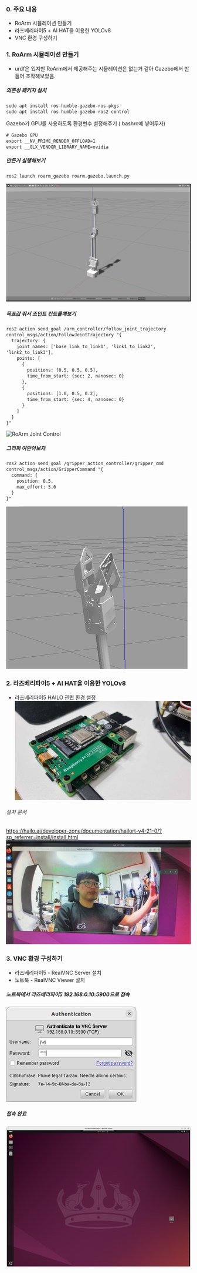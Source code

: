 ### 0. 주요 내용

- RoArm 시뮬레이션 만들기
- 라즈베리파이5 + AI HAT을 이용한 YOLOv8
- VNC 환경 구성하기

### 1. RoArm 시뮬레이션 만들기
- urdf은 있지만 RoArm에서 제공해주는 시뮬레이션은 없는거 같아 Gazebo에서 만들어 조작해보았음.

##### 의존성 패키지 설치
```
sudo apt install ros-humble-gazebo-ros-pkgs
sudo apt install ros-humble-gazebo-ros2-control
```

Gazebo가 GPU를 사용하도록 환경변수 설정해주기 (.bashrc에 넣어두자)
```
# Gazebo GPU
export __NV_PRIME_RENDER_OFFLOAD=1
export __GLX_VENDOR_LIBRARY_NAME=nvidia
```

##### 만든거 실행해보기
```
ros2 launch roarm_gazebo roarm.gazebo.launch.py
```

![alt text](./images/roarm_gazebo.png)

##### 목표값 줘서 조인트 컨트롤해보기
```
ros2 action send_goal /arm_controller/follow_joint_trajectory control_msgs/action/FollowJointTrajectory "{
  trajectory: {
    joint_names: ['base_link_to_link1', 'link1_to_link2', 'link2_to_link3'],
    points: [
      {
        positions: [0.5, 0.5, 0.5],
        time_from_start: {sec: 2, nanosec: 0}
      },
      {
        positions: [1.0, 0.5, 0.2],
        time_from_start: {sec: 4, nanosec: 0}
      }
    ]
  }
}"
```
![RoArm Joint Control](./images/roarm_joint_control.gif)


##### 그리퍼 여닫아보자
```
ros2 action send_goal /gripper_action_controller/gripper_cmd control_msgs/action/GripperCommand "{
  command: {
    position: 0.5,
    max_effort: 5.0
  }
}"
```
![alt text](./images/open_gripper.png)

### 2. 라즈베리파이5 + AI HAT을 이용한 YOLOv8
- 라즈베리파이5 HAILO 관련 환경 설정
![alt text](./images/rasp5.jpg)

###### 설치 문서
https://hailo.ai/developer-zone/documentation/hailort-v4-21-0/?sp_referrer=install/install.html
![alt text](./images/yolo_capture.jpg)

### 3. VNC 환경 구성하기
- 라즈베리파이5 - RealVNC Server 설치
- 노트북 - RealVNC Viewer 설치

##### 노트북에서 라즈베리파이5 192.168.0.10:5900으로 접속  
![alt text](./images/vnc_login.png)

##### 접속 완료
![alt text](./images/vnc_24_04.png)